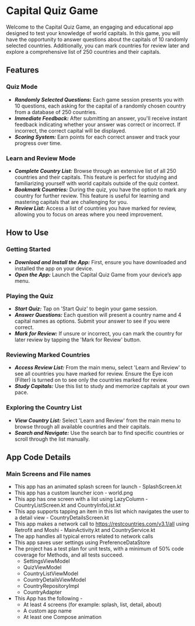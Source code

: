 # Capital Quiz Game
Welcome to the Capital Quiz Game, an engaging and educational app designed to test your knowledge of world capitals. In this game, you will have the opportunity to answer questions about the capitals of 10 randomly selected countries. Additionally, you can mark countries for review later and explore a comprehensive list of 250 countries and their capitals.

## Features

### Quiz Mode
+ _**Randomly Selected Questions:**_ Each game session presents you with 10 questions, each asking for the capital of a randomly chosen country from a database of 250 countries.
+ _**Immediate Feedback:**_ After submitting an answer, you'll receive instant feedback indicating whether your answer was correct or incorrect. If incorrect, the correct capital will be displayed.
+ _**Scoring System:**_ Earn points for each correct answer and track your progress over time.

### Learn and Review Mode
+ _**Complete Country List:**_ Browse through an extensive list of all 250 countries and their capitals. This feature is perfect for studying and familiarizing yourself with world capitals outside of the quiz context.
+ _**Bookmark Countries:**_ During the quiz, you have the option to mark any country for further review. This feature is useful for learning and mastering capitals that are challenging for you.
+ _**Review List:**_ Access a list of countries you have marked for review, allowing you to focus on areas where you need improvement.

## How to Use

### Getting Started
+ _**Download and Install the App:**_ First, ensure you have downloaded and installed the app on your device.
+ _**Open the App:**_ Launch the Capital Quiz Game from your device’s app menu.

### Playing the Quiz
+ _**Start Quiz:**_ Tap on 'Start Quiz' to begin your game session.
+ _**Answer Questions:**_ Each question will present a country name and 4 capital names as options. Submit your answer to see if you were correct.
+ _**Mark for Review:**_ If unsure or incorrect, you can mark the country for later review by tapping the 'Mark for Review' button.

### Reviewing Marked Countries
+ _**Access Review List:**_ From the main menu, select 'Learn and Review' to see all countries you have marked for review. Ensure the Eye icon (Filter) is turned on to see only the countries marked for review.
+ _**Study Capitals:**_ Use this list to study and memorize capitals at your own pace.

### Exploring the Country List
+ _**View Country List:**_ Select 'Learn and Review' from the main menu to browse through all available countries and their capitals.
+ _**Search and Navigate:**_ Use the search bar to find specific countries or scroll through the list manually.

## App Code Details

### Main Screens and File names

* This app has an animated splash screen for launch - SplashScreen.kt
* This app has a custom launcher icon - world.png
* This app has one screen with a list using LazyColumn - CountryListScreen.kt and CountryInfoList.kt
* This app supports tapping an item in this list which navigates the user to a detail view - CountryDetailsScreen.kt
* This app makes a network call to https://restcountries.com/v3.1/all using Retrofit and Moshi - MainActivity.kt and CountryService.kt
* The app handles all typical errors related to network calls
* This app saves user settings using PreferenceDataStore
* The project has a test plan for unit tests, with a minimum of 50% code coverage for Methods, and all tests succeed.
  - SettingsViewModel
  - QuizViewModel
  - CountryListViewModel
  - CountryDetailsViewModel
  - CountryRepositoryImpl
  - CountryAdapter
* This App has the following -
  - At least 4 screens (for example: splash, list, detail, about)
  - A custom app name
  - At least one Compose animation





